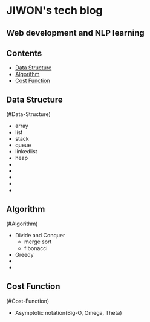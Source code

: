 # JIWON's tech blog
## Web development and NLP learning


## Contents
* [Data Structure](#Data-Structure)
* [Algorithm](#Algorithm)
* [Cost Function](#Cost-Function)




## Data Structure
(#Data-Structure)
* array
* list
* stack
* queue
* linkedlist
* heap
*
*
*
*
*




## Algorithm
(#Algorithm)
* Divide and Conquer
  * merge sort
  * fibonacci
* Greedy
* 
* 

## Cost Function
(#Cost-Function)
* Asymptotic notation(Big-O, Omega, Theta)
